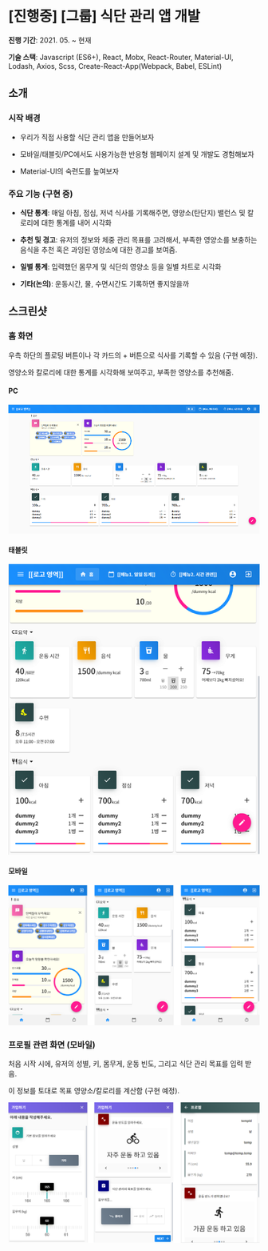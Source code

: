 # [진행중] [그룹] 식단 관리 앱 개발

**진행 기간**: 2021. 05. ~ 현재

**기술 스택**: Javascript (ES6+), React, Mobx, React-Router, Material-UI, Lodash, Axios, Scss, Create-React-App(Webpack, Babel, ESLint)

## 소개

### 시작 배경

- 우리가 직접 사용할 식단 관리 앱을 만들어보자

- 모바일/태블릿/PC에서도 사용가능한 반응형 웹페이지 설계 및 개발도 경험해보자

- Material-UI의 숙련도를 높여보자

### 주요 기능 (구현 중)

- **식단 통계**: 매일 아침, 점심, 저녁 식사를 기록해주면, 영양소(탄단지) 밸런스 및 칼로리에 대한 통계를 내어 시각화

- **추천 및 경고**: 유저의 정보와 체중 관리 목표를 고려해서, 부족한 영양소를 보충하는 음식을 추천 혹은 과잉된 영양소에 대한 경고를 보여줌.

- **일별 통계**: 입력했던 몸무게 및 식단의 영양소 등을 일별 차트로 시각화

- **기타(논의)**: 운동시간, 물, 수면시간도 기록하면 좋지않을까

## 스크린샷

### 홈 화면

우측 하단의 플로팅 버튼이나 각 카드의 + 버튼으로 식사를 기록할 수 있음 (구현 예정).

영양소와 칼로리에 대한 통계를 시각화해 보여주고, 부족한 영양소를 추천해줌.

#### PC

![example1_pc](./docs/example1_pc.png)

#### 태블릿

![example1_tablet](./docs/example1_tablet.png)

#### 모바일

![example1_mobileL](./docs/example1_mobileL.png)

### 프로필 관련 화면 (모바일)

처음 시작 시에, 유저의 성별, 키, 몸무게, 운동 빈도, 그리고 식단 관리 목표를 입력 받음.

이 정보를 토대로 목표 영양소/칼로리를 계산함 (구현 예정).

![example2_mobileL](./docs/example2_mobileL.png)
